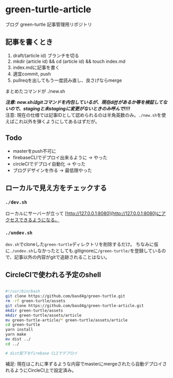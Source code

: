# green-turtle-article

ブログ green-turtle 記事管理用リポジトリ 

## 記事を書くとき

1. draft/(article id) ブランチを切る
1. mkdir (article id) && cd (article id) && touch index.md
1. index.mdに記事を書く
1. 適宜commit, push
1. pullreqを出してもう一度読み直し、良さげならmerge

まとめたコマンドが ./new.sh

***注意: new.shはgitコマンドを内包しているが、現在diffがあるか等を検証してないので、stagingと未stagingに変更がないときのみ呼んで!!!!***  
注意: 現在の仕様では記事IDとして認められるのは半角英数のみ。`./new.sh`を使えばこれ以外を弾くようにしてあるはずだが。

## Todo

- masterをpush不可に
- firebaseCLIでデプロイ出来るように -> やった
- circleCIでデプロイ自動化 -> やった
- ブログデザインを作る -> 最低限やった

## ローカルで見え方をチェックする

### `./dev.sh`

ローカルにサーバーが立って [http://127.0.0.1:8080](http://127.0.0.1:8080)にアクセスできるようになる。

### `./undev.sh` 

`dev.sh`でcloneした`green-turtle`ディレクトリを削除するだけ。
ちなみに仮に`./undev.sh`しなかったとしても.gitignoreに`/green-turtle/`を登録しているので、記事以外の内容がgitで追跡されることはない。

## CircleCIで使われる予定のshell

```sh make.sh

#!/usr/bin/bash
git clone https://github.com/basd4g/green-turtle.git
rm -rf green-turtle/assets
git clone https://github.com/basd4g/green-turtle-article.git
mkdir green-turtle/assets
mkdir green-turtle/assets/article
mv green-turtle-article/* green-turtle/assets/article
cd green-turtle
yarn install
yarn make
mv dist ../
cd ../

# dist配下をfirebase CLIでデプロイ

```

補足: 現在はこれに準ずるような内容でmasterにmergeされたら自動デプロイされるようにCircleCI上で設定済み。
